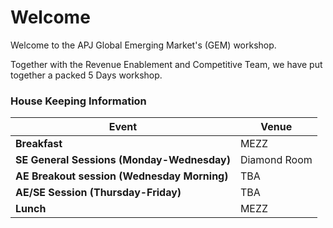 
# Welcome

Welcome to the APJ Global Emerging Market's (GEM) workshop. 

Together with the Revenue Enablement and Competitive Team, we have put together a packed 5 Days workshop.



### House Keeping Information

| Event | Venue |
| ----------- | ----------- |
| **Breakfast** |  MEZZ |
| **SE General Sessions (Monday-Wednesday)** |  Diamond Room |
| **AE Breakout session (Wednesday Morning)** |  TBA |
| **AE/SE Session (Thursday-Friday)** |  TBA |
| **Lunch** |  MEZZ |

